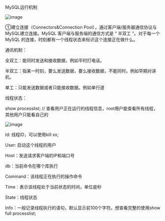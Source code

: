 MySQL运行机制

![image](https://user-images.githubusercontent.com/62527778/187800981-1b9e2a47-6dc5-43b9-b8d1-69b4e3ca7547.png)

①建立连接（Connectors&Connection Pool），通过客户端/服务器通信协议与MySQL建立连接。MySQL 客户端与服务端的通信方式是 “ 半双工 ”。对于每一个 MySQL 的连接，时刻都有一个线程状态来标识这个连接正在做什么。

通讯机制：

  全双工：能同时发送和接收数据，例如平时打电话。

  半双工：指某一时刻，要么发送数据，要么接收数据，不能同时。例如早期对讲机。
  
  单工：只能发送数据或者只能接收数据。例如单行道

线程状态：

  show processlist; // 查看用户正在运行的线程信息，root用户能查看所有线程，其他用户只能看自己的
  
  ![image](https://user-images.githubusercontent.com/62527778/187801050-a0148a74-85fd-48a5-a042-f2f1620b4aa0.png)

  Id: 线程ID，可以使用kill xx;
  
  User: 启动这个线程的用户

  Host：发送请求客户端的IP和端口号
  
  db：当前命令在哪个库执行
  
  Command：该线程正在执行的操作命令
  
  Time：表示该线程处于当前状态的时间，单位是秒
  
  State：线程状态
  
  Info：一般记录线程执行的语句，默认显示前100个字符。想查看完整的使用show full processlist;
